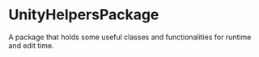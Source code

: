 # UnityHelpersPackage
A package that holds some useful classes and functionalities for runtime and edit time.
